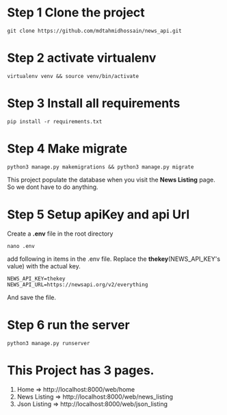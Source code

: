 # Step 1 Clone the project
```shell
git clone https://github.com/mdtahmidhossain/news_api.git
```


# Step 2 activate virtualenv
```
virtualenv venv && source venv/bin/activate
```

# Step 3 Install all requirements
```shell
pip install -r requirements.txt
```

# Step 4 Make migrate
```shell
python3 manage.py makemigrations && python3 manage.py migrate
```
This project populate the database when you visit the **News Listing** page. So we dont have to do anything.

# Step 5 Setup apiKey and api Url
Create a **.env** file in the root directory
```shell
nano .env
```
add following in items in the .env file. Replace the **thekey**(NEWS_API_KEY's value) with the actual key.
```text
NEWS_API_KEY=thekey
NEWS_API_URL=https://newsapi.org/v2/everything
```
And save the file.

# Step 6 run the server
```shell
python3 manage.py runserver
```

# This Project has 3 pages.
1) Home => http://localhost:8000/web/home
2) News Listing => http://localhost:8000/web/news_listing
3) Json Listing => http://localhost:8000/web/json_listing

